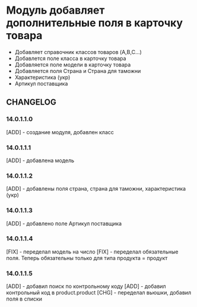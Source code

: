 # Модуль добавляет дополнительные поля в карточку товара

* Добавляет справочник классов товаров (A,B,C...)
* Добавлется поле класса в карточку товара
* Добавляется поле модели в карточку товара
* Добавляется поля Страна и Страна для таможни
* Характеристика (укр)
* Артикул поставщика

## CHANGELOG
### 14.0.1.1.0
[ADD] - создание модуля, добавлен класс
### 14.0.1.1.1
[ADD] - добавлена модель
### 14.0.1.1.2
[ADD] - добавлены поля страна, страна для таможни, характеристика (укр)
### 14.0.1.1.3
[ADD] - добавлено поле Артикул поставщика
### 14.0.1.1.4
[FIX] - переделал модель на число
[FIX] - переделал обязательные поля. Теперь обязательны только для типа продукта = продукт
### 14.0.1.1.5
[ADD] - добавил поиск по контрольному коду
[ADD] - добавил контрольный код в product.product
[CHG] - переделал вьюшки, добавил поля в списки